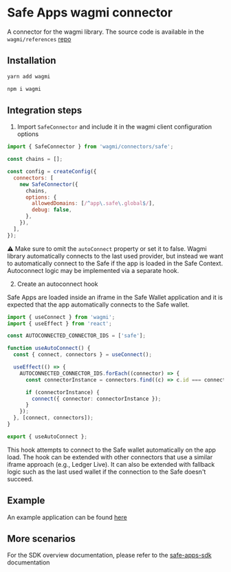 # Safe Apps wagmi connector

A connector for the wagmi library. The source code is available in the `wagmi/references` [repo](https://github.com/wagmi-dev/references)

## Installation

```bash
yarn add wagmi

npm i wagmi
```

## Integration steps

1. Import `SafeConnector` and include it in the wagmi client configuration options

```js
import { SafeConnector } from 'wagmi/connectors/safe';

const chains = [];

const config = createConfig({
  connectors: [
    new SafeConnector({
      chains,
      options: {
        allowedDomains: [/^app\.safe\.global$/],
        debug: false,
      },
    }),
  ],
});
```

⚠️ Make sure to omit the `autoConnect` property or set it to false. Wagmi library automatically connects to the last used provider, but instead we want to automatically connect to the Safe if the app is loaded in the Safe Context. Autoconnect logic may be implemented via a separate hook.

2. Create an autoconnect hook

Safe Apps are loaded inside an iframe in the Safe Wallet application and it is expected that the app automatically connects to the Safe wallet.

```ts
import { useConnect } from 'wagmi';
import { useEffect } from 'react';

const AUTOCONNECTED_CONNECTOR_IDS = ['safe'];

function useAutoConnect() {
  const { connect, connectors } = useConnect();

  useEffect(() => {
    AUTOCONNECTED_CONNECTOR_IDS.forEach((connector) => {
      const connectorInstance = connectors.find((c) => c.id === connector && c.ready);

      if (connectorInstance) {
        connect({ connector: connectorInstance });
      }
    });
  }, [connect, connectors]);
}

export { useAutoConnect };
```

This hook attempts to connect to the Safe wallet automatically on the app load. The hook can be extended with other connectors that use a similar iframe approach (e.g., Ledger Live). It can also be extended with fallback logic such as the last used wallet if the connection to the Safe doesn't succeed.

## Example

An example application can be found [here](/examples/wagmi)

## More scenarios

For the SDK overview documentation, please refer to the [safe-apps-sdk](https://github.com/safe-global/safe-apps-sdk/) documentation
